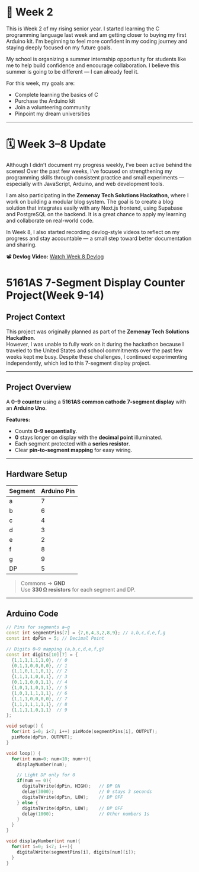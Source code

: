 # 📅 Week 2

This is Week 2 of my rising senior year. I started learning the C programming language last week and am getting closer to buying my first Arduino kit. I'm beginning to feel more confident in my coding journey and staying deeply focused on my future goals.

My school is organizing a summer internship opportunity for students like me to help build confidence and encourage collaboration. I believe this summer is going to be different — I can already feel it.

For this week, my goals are:
- Complete learning the basics of C
- Purchase the Arduino kit
- Join a volunteering community
- Pinpoint my dream universities

---

# 🗓️ Week 3–8 Update

Although I didn’t document my progress weekly, I’ve been active behind the scenes! Over the past few weeks, I’ve focused on strengthening my programming skills through consistent practice and small experiments — especially with JavaScript, Arduino, and web development tools.

I am also participating in the **Zemenay Tech Solutions Hackathon**, where I work on building a modular blog system. The goal is to create a blog solution that integrates easily with any Next.js frontend, using Supabase and PostgreSQL on the backend. It is a great chance to apply my learning and collaborate on real-world code.

In Week 8, I also started recording devlog-style videos to reflect on my progress and stay accountable — a small step toward better documentation and sharing.

📽️ **Devlog Video:** [Watch Week 8 Devlog](https://drive.google.com/file/d/1Pz-MRVNDm3wAU08N0yfDR6WZwy9m_703/view?usp=drivesdk)

# 5161AS 7-Segment Display Counter Project(Week 9-14)

## Project Context

This project was originally planned as part of the **Zemenay Tech Solutions Hackathon**.  
However, I was unable to fully work on it during the hackathon because I traveled to the United States and school commitments over the past few weeks kept me busy. Despite these challenges, I continued experimenting independently, which led to this 7-segment display project.

---

## Project Overview

A **0–9 counter** using a **5161AS common cathode 7-segment display** with an **Arduino Uno**.

**Features:**
- Counts **0–9 sequentially**.
- **0** stays longer on display with the **decimal point** illuminated.
- Each segment protected with a **series resistor**.
- Clear **pin-to-segment mapping** for easy wiring.

---

## Hardware Setup

| Segment | Arduino Pin |
|---------|------------|
| a       | 7          |
| b       | 6          |
| c       | 4          |
| d       | 3          |
| e       | 2          |
| f       | 8          |
| g       | 9          |
| DP      | 5          |

> Commons → **GND**  
> Use **330 Ω resistors** for each segment and DP.

---

## Arduino Code

```cpp
// Pins for segments a–g
const int segmentPins[7] = {7,6,4,3,2,8,9}; // a,b,c,d,e,f,g
const int dpPin = 5; // Decimal Point

// Digits 0–9 mapping (a,b,c,d,e,f,g)
const int digits[10][7] = {
  {1,1,1,1,1,1,0}, // 0
  {0,1,1,0,0,0,0}, // 1
  {1,1,0,1,1,0,1}, // 2
  {1,1,1,1,0,0,1}, // 3
  {0,1,1,0,0,1,1}, // 4
  {1,0,1,1,0,1,1}, // 5
  {1,0,1,1,1,1,1}, // 6
  {1,1,1,0,0,0,0}, // 7
  {1,1,1,1,1,1,1}, // 8
  {1,1,1,1,0,1,1}  // 9
};

void setup() {
  for(int i=0; i<7; i++) pinMode(segmentPins[i], OUTPUT);
  pinMode(dpPin, OUTPUT);
}

void loop() {
  for(int num=0; num<10; num++){
    displayNumber(num);

    // Light DP only for 0
    if(num == 0){
      digitalWrite(dpPin, HIGH);   // DP ON
      delay(3000);                 // 0 stays 3 seconds
      digitalWrite(dpPin, LOW);    // DP OFF
    } else {
      digitalWrite(dpPin, LOW);    // DP OFF
      delay(1000);                 // Other numbers 1s
    }
  }
}

void displayNumber(int num){
  for(int i=0; i<7; i++){
    digitalWrite(segmentPins[i], digits[num][i]);
  }
}


